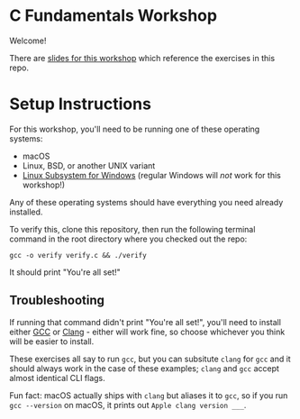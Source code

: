 # C Fundamentals Workshop

Welcome!

There are [slides for this workshop](https://docs.google.com/presentation/d/1CGtDVSazrJHI52OnwwJXgogQEHs63lrasfQWJvmcYM0/edit?usp=sharing) which reference the exercises in this repo.

# Setup Instructions

For this workshop, you'll need to be running one of these operating systems:
* macOS
* Linux, BSD, or another UNIX variant
* [Linux Subsystem for Windows](https://learn.microsoft.com/en-us/windows/wsl/install) (regular Windows will *not* work for this workshop!)

Any of these operating systems should have everything you need already installed.

To verify this, clone this repository, then run the following terminal command in the root directory where you checked out the repo:

```
gcc -o verify verify.c && ./verify
```

It should print "You're all set!"

## Troubleshooting

If running that command didn't print "You're all set!", you'll need to install either
[GCC](https://gcc.gnu.org/) or [Clang](https://clang.llvm.org/) -
either will work fine, so choose whichever you think will be
easier to install.

These exercises all say to run `gcc`, but you can subsitute `clang` for `gcc` and
it should always work in the case of these examples; `clang` and `gcc` accept
almost identical CLI flags.

Fun fact: macOS actually ships with `clang` but aliases it to `gcc`, so if you run
`gcc --version` on macOS, it prints out `Apple clang version ___`.
